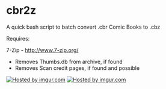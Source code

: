 cbr2z
=====
A quick bash script to batch convert .cbr Comic Books to .cbz

Requires:

7-Zip - http://www.7-zip.org/

- Removes Thumbs.db from archive, if found
- Removes Scan credit pages, if found and possible

<a href="http://imgur.com/XfMLch4"><img src="http://i.imgur.com/XfMLch4l.png" title="Hosted by imgur.com"/></a>
<a href="http://imgur.com/5XklrIg"><img src="http://i.imgur.com/5XklrIgl.png" title="Hosted by imgur.com"/></a>
